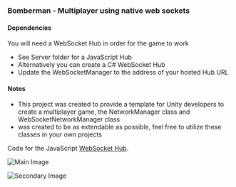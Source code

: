 ### Bomberman - Multiplayer using native web sockets

#### Dependencies
You will need a WebSocket Hub in order for the game to work
* See Server folder for a JavaScript Hub 
* Alternatively you can create a C# WebSocket Hub
* Update the WebSocketManager to the address of your hosted Hub URL

#### Notes
* This project was created to provide a template for Unity developers to 
  create a multiplayer game, the NetworkManager class and WebSocketNetworkManager class
* was created to be as extendable as possible, feel free to utilize these classes in your own projects

Code for the JavaScript [WebSocket Hub](https://github.com/herbertmaa/Bomberman-WebSocket-Hub).


![Main Image](https://github.com/herbertmaa/Unity-WebSocket-Bomberman/blob/development/demo/demo2.gif)

![Secondary Image](https://github.com/herbertmaa/Unity-WebSocket-Bomberman/blob/development/demo/demo.gif)
